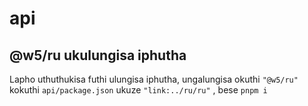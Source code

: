 # api

## @w5/ru ukulungisa iphutha

Lapho uthuthukisa futhi ulungisa iphutha, ungalungisa okuthi `"@w5/ru"` kokuthi `api/package.json` ukuze `"link:../ru/ru"` , bese `pnpm i`
